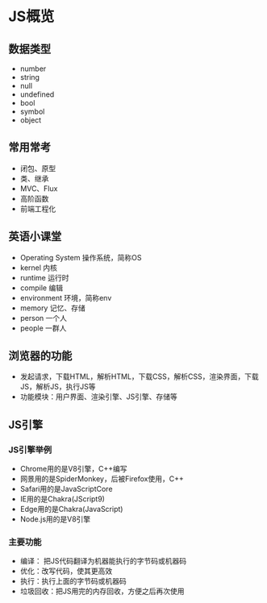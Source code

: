 # JS概览
## 数据类型
* number
* string
* null
* undefined
* bool
* symbol
* object

## 常用常考
* 闭包、原型
* 类、继承
* MVC、Flux
* 高阶函数
* 前端工程化

## 英语小课堂
* Operating System 操作系统，简称OS
* kernel 内核
* runtime 运行时
* compile 编辑
* environment 环境，简称env
* memory 记忆、存储
* person 一个人
* people 一群人

## 浏览器的功能
* 发起请求，下载HTML，解析HTML，下载CSS，解析CSS，渲染界面，下载JS，解析JS，执行JS等
* 功能模块：用户界面、渲染引擎、JS引擎、存储等

## JS引擎
### JS引擎举例
* Chrome用的是V8引擎，C++编写
* 网景用的是SpiderMonkey，后被Firefox使用，C++
* Safari用的是JavaScriptCore
* IE用的是Chakra(JScript9) 
* Edge用的是Chakra(JavaScript)
* Node.js用的是V8引擎

### 主要功能
* 编译： 把JS代码翻译为机器能执行的字节码或机器码
* 优化：改写代码，使其更高效
* 执行：执行上面的字节码或机器码
* 垃圾回收：把JS用完的内存回收，方便之后再次使用
